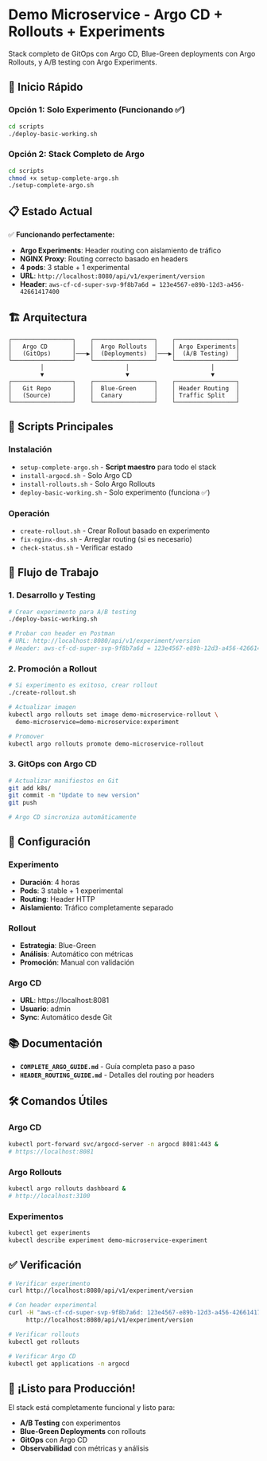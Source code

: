 # Demo Microservice - Argo CD + Rollouts + Experiments

Stack completo de GitOps con Argo CD, Blue-Green deployments con Argo Rollouts, y A/B testing con Argo Experiments.

## 🚀 Inicio Rápido

### Opción 1: Solo Experimento (Funcionando ✅)
```bash
cd scripts
./deploy-basic-working.sh
```

### Opción 2: Stack Completo de Argo
```bash
cd scripts
chmod +x setup-complete-argo.sh
./setup-complete-argo.sh
```

## 📋 Estado Actual

✅ **Funcionando perfectamente:**
- **Argo Experiments**: Header routing con aislamiento de tráfico
- **NGINX Proxy**: Routing correcto basado en headers
- **4 pods**: 3 stable + 1 experimental
- **URL**: `http://localhost:8080/api/v1/experiment/version`
- **Header**: `aws-cf-cd-super-svp-9f8b7a6d = 123e4567-e89b-12d3-a456-42661417400`

## 🏗️ Arquitectura

```
┌─────────────────┐    ┌─────────────────┐    ┌─────────────────┐
│   Argo CD       │    │  Argo Rollouts  │    │ Argo Experiments│
│   (GitOps)      │───▶│  (Deployments)  │───▶│  (A/B Testing)  │
└─────────────────┘    └─────────────────┘    └─────────────────┘
         │                       │                       │
         ▼                       ▼                       ▼
┌─────────────────┐    ┌─────────────────┐    ┌─────────────────┐
│   Git Repo      │    │  Blue-Green     │    │ Header Routing  │
│   (Source)      │    │  Canary         │    │ Traffic Split   │
└─────────────────┘    └─────────────────┘    └─────────────────┘
```

## 📁 Scripts Principales

### Instalación
- `setup-complete-argo.sh` - **Script maestro** para todo el stack
- `install-argocd.sh` - Solo Argo CD
- `install-rollouts.sh` - Solo Argo Rollouts
- `deploy-basic-working.sh` - Solo experimento (funciona ✅)

### Operación
- `create-rollout.sh` - Crear Rollout basado en experimento
- `fix-nginx-dns.sh` - Arreglar routing (si es necesario)
- `check-status.sh` - Verificar estado

## 🎯 Flujo de Trabajo

### 1. Desarrollo y Testing
```bash
# Crear experimento para A/B testing
./deploy-basic-working.sh

# Probar con header en Postman
# URL: http://localhost:8080/api/v1/experiment/version
# Header: aws-cf-cd-super-svp-9f8b7a6d = 123e4567-e89b-12d3-a456-42661417400
```

### 2. Promoción a Rollout
```bash
# Si experimento es exitoso, crear rollout
./create-rollout.sh

# Actualizar imagen
kubectl argo rollouts set image demo-microservice-rollout \
  demo-microservice=demo-microservice:experiment

# Promover
kubectl argo rollouts promote demo-microservice-rollout
```

### 3. GitOps con Argo CD
```bash
# Actualizar manifiestos en Git
git add k8s/
git commit -m "Update to new version"
git push

# Argo CD sincroniza automáticamente
```

## 🔧 Configuración

### Experimento
- **Duración**: 4 horas
- **Pods**: 3 stable + 1 experimental
- **Routing**: Header HTTP
- **Aislamiento**: Tráfico completamente separado

### Rollout
- **Estrategia**: Blue-Green
- **Análisis**: Automático con métricas
- **Promoción**: Manual con validación

### Argo CD
- **URL**: https://localhost:8081
- **Usuario**: admin
- **Sync**: Automático desde Git

## 📚 Documentación

- **`COMPLETE_ARGO_GUIDE.md`** - Guía completa paso a paso
- **`HEADER_ROUTING_GUIDE.md`** - Detalles del routing por headers

## 🛠️ Comandos Útiles

### Argo CD
```bash
kubectl port-forward svc/argocd-server -n argocd 8081:443 &
# https://localhost:8081
```

### Argo Rollouts
```bash
kubectl argo rollouts dashboard &
# http://localhost:3100
```

### Experimentos
```bash
kubectl get experiments
kubectl describe experiment demo-microservice-experiment
```

## ✅ Verificación

```bash
# Verificar experimento
curl http://localhost:8080/api/v1/experiment/version

# Con header experimental
curl -H "aws-cf-cd-super-svp-9f8b7a6d: 123e4567-e89b-12d3-a456-42661417400" \
     http://localhost:8080/api/v1/experiment/version

# Verificar rollouts
kubectl get rollouts

# Verificar Argo CD
kubectl get applications -n argocd
```

## 🎉 ¡Listo para Producción!

El stack está completamente funcional y listo para:
- **A/B Testing** con experimentos
- **Blue-Green Deployments** con rollouts  
- **GitOps** con Argo CD
- **Observabilidad** con métricas y análisis
